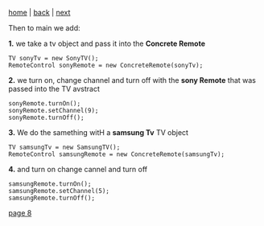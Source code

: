 [home](./page01.md) | [back](./page06.md) | [next](./page08.md)

Then to main we add:

**1.** we take a tv object and pass it into the **Concrete Remote**
```
TV sonyTv = new SonyTV();
RemoteControl sonyRemote = new ConcreteRemote(sonyTv);
```


**2.** we turn on, change channel and turn off with the **sony Remote** that was passed into the TV avstract
```
sonyRemote.turnOn();
sonyRemote.setChannel(9);
sonyRemote.turnOff();
```
**3.** We do the samething witH a **samsung Tv** TV object
```
TV samsungTv = new SamsungTV();
RemoteControl samsungRemote = new ConcreteRemote(samsungTv);
```
**4.** and turn on change cannel and turn off
```
samsungRemote.turnOn();
samsungRemote.setChannel(5);
samsungRemote.turnOff();
```   


[page 8](./page08.md)
